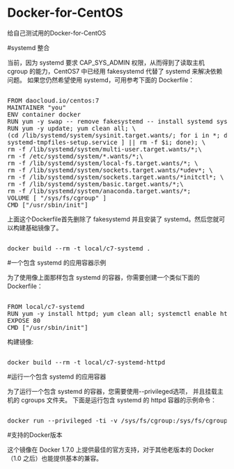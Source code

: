 # Docker-for-CentOS
给自己测试用的Docker-for-CentOS

#systemd 整合

当前，因为 systemd 要求 CAP_SYS_ADMIN 权限，从而得到了读取主机 cgroup 的能力，CentOS7 中已经用 fakesystemd 代替了 systemd 来解决依赖问题。 如果您仍然希望使用 systemd，可用参考下面的 Dockerfile：
<pre><core>
FROM daocloud.io/centos:7
MAINTAINER "you" <your@email.here>
ENV container docker
RUN yum -y swap -- remove fakesystemd -- install systemd systemd-libs
RUN yum -y update; yum clean all; \
(cd /lib/systemd/system/sysinit.target.wants/; for i in *; do [ $i ==
systemd-tmpfiles-setup.service ] || rm -f $i; done); \
rm -f /lib/systemd/system/multi-user.target.wants/*;\
rm -f /etc/systemd/system/*.wants/*;\
rm -f /lib/systemd/system/local-fs.target.wants/*; \
rm -f /lib/systemd/system/sockets.target.wants/*udev*; \
rm -f /lib/systemd/system/sockets.target.wants/*initctl*; \
rm -f /lib/systemd/system/basic.target.wants/*;\
rm -f /lib/systemd/system/anaconda.target.wants/*;
VOLUME [ "/sys/fs/cgroup" ]
CMD ["/usr/sbin/init"]
</core></pre>
上面这个Dockerfile首先删除了 fakesystemd 并且安装了 systemd。然后您就可以构建基础镜像了。
<pre><core>
docker build --rm -t local/c7-systemd .
</core></pre>
#一个包含 systemd 的应用容器示例

为了使用像上面那样包含 systemd 的容器，你需要创建一个类似下面的Dockerfile：
<pre><core>
FROM local/c7-systemd
RUN yum -y install httpd; yum clean all; systemctl enable httpd.service
EXPOSE 80
CMD ["/usr/sbin/init"]
</core></pre>
构建镜像:
<pre><core>
docker build --rm -t local/c7-systemd-httpd
</core></pre>
#运行一个包含 systemd 的应用容器

为了运行一个包含 systemd 的容器，您需要使用--privileged选项， 并且挂载主机的 cgroups 文件夹。 下面是运行包含 systemd 的 httpd 容器的示例命令：
<pre><core>
docker run --privileged -ti -v /sys/fs/cgroup:/sys/fs/cgroup:ro -p 80:80 local/c7-systemd-httpd
</core></pre>
#支持的Docker版本

这个镜像在 Docker 1.7.0 上提供最佳的官方支持，对于其他老版本的 Docker（1.0 之后）也能提供基本的兼容。
